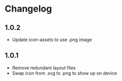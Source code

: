 # Changelog
## 1.0.2
- Update icon-assets to use .png image
## 1.0.1
- Remove redundant layout files
- Swap icon from .svg to .png to show up on device